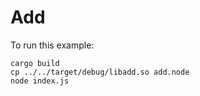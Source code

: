 # Add

To run this example:

```
cargo build
cp ../../target/debug/libadd.so add.node
node index.js
```
